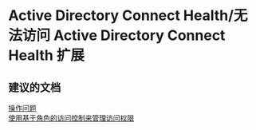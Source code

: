 <properties
    pageTitle="Active Directory Connect Health/无法访问 Active Directory Connect Health 扩展"
    description="Active Directory Connect Health/无法访问 Active Directory Connect Health 扩展"
    service="microsoft.activedirectory"
    resource="activedirectory"
    authors="aashu"
    displayOrder=""
    selfHelpType="generic"
    supportTopicIds="32406694"
    resourceTags=""
    productPesIds="14785"
    cloudEnvironments="public"
/>


# Active Directory Connect Health/无法访问 Active Directory Connect Health 扩展


## **建议的文档**
[操作问题](https://azure.microsoft.com/documentation/articles/active-directory-aadconnect-health-faq/#operations-questions)<br>
[使用基于角色的访问控制来管理访问权限](https://azure.microsoft.com/documentation/articles/active-directory-aadconnect-health-operations/#manage-access-with-role-based-access-control)



<!--HONumber=Jul16_HO4-->


